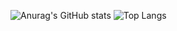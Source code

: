 ![Anurag's GitHub stats](https://github-readme-stats.vercel.app/api?username=leviszaboo&show_icons=true&theme=transparent&hide_border=true)
![Top Langs](https://github-readme-stats.vercel.app/api/top-langs/?username=leviszaboo&size_weight=0.5&count_weight=0.5&layout=compact&langs_count=8&theme=transparent&hide_border=true)
